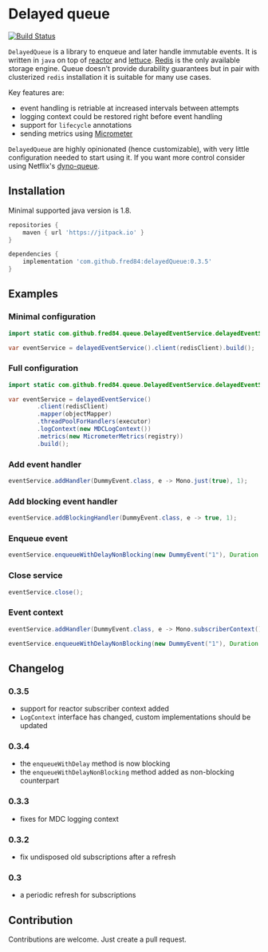 # Delayed queue

[![Build Status](https://travis-ci.com/fred84/delayedQueue.svg?branch=master)](https://travis-ci.com/fred84/delayedQueue)

`DelayedQueue` is a library to enqueue and later handle immutable events. It is written in `java` on top of [reactor](https://github.com/reactor) and [lettuce](https://github.com/lettuce-io/lettuce-core).
[Redis](https://redis.io) is the only available storage engine. Queue doesn't provide durability guarantees but in pair with clusterized `redis` installation 
it is suitable for many use cases.

Key features are:
- event handling is retriable at increased intervals between attempts
- logging context could be restored right before event handling
- support for `lifecycle` annotations
- sending metrics using [Micrometer](https://github.com/micrometer-metrics/micrometer)

`DelayedQueue` are highly opinionated (hence customizable), with very little configuration needed to start using it. 
If you want more control consider using Netflix's [dyno-queue](https://github.com/Netflix/dyno-queues).

## Installation

Minimal supported java version is 1.8.

```groovy
repositories {
    maven { url 'https://jitpack.io' }
}
```

```groovy
dependencies {
    implementation 'com.github.fred84:delayedQueue:0.3.5'
}
```

## Examples

### Minimal configuration

```java
import static com.github.fred84.queue.DelayedEventService.delayedEventService;

var eventService = delayedEventService().client(redisClient).build();
```

### Full configuration

```java
import static com.github.fred84.queue.DelayedEventService.delayedEventService;

var eventService = delayedEventService()
        .client(redisClient)
        .mapper(objectMapper)
        .threadPoolForHandlers(executor)
        .logContext(new MDCLogContext())
        .metrics(new MicrometerMetrics(registry))
        .build();
```

### Add event handler

```java
eventService.addHandler(DummyEvent.class, e -> Mono.just(true), 1);
```
### Add blocking event handler

```java
eventService.addBlockingHandler(DummyEvent.class, e -> true, 1);
```

### Enqueue event

```java
eventService.enqueueWithDelayNonBlocking(new DummyEvent("1"), Duration.ofHours(1)).subscribe(...);
```

### Close service

```java
eventService.close();
```

### Event context

```java
eventService.addHandler(DummyEvent.class, e -> Mono.subscriberContext().doOnNext(ctx -> { ... }).thenReturn(true), 1);

eventService.enqueueWithDelayNonBlocking(new DummyEvent("1"), Duration.ofHours(1), Map.of("a", "b")).subscribe(...);
```

## Changelog

### 0.3.5

- support for reactor subscriber context added
- `LogContext` interface has changed, custom implementations should be updated

### 0.3.4

- the `enqueueWithDelay` method is now blocking
- the `enqueueWithDelayNonBlocking` method added as non-blocking counterpart

### 0.3.3

- fixes for MDC logging context

### 0.3.2

- fix undisposed old subscriptions after a refresh

### 0.3

- a periodic refresh for subscriptions

## Contribution

Contributions are welcome. Just create a pull request.